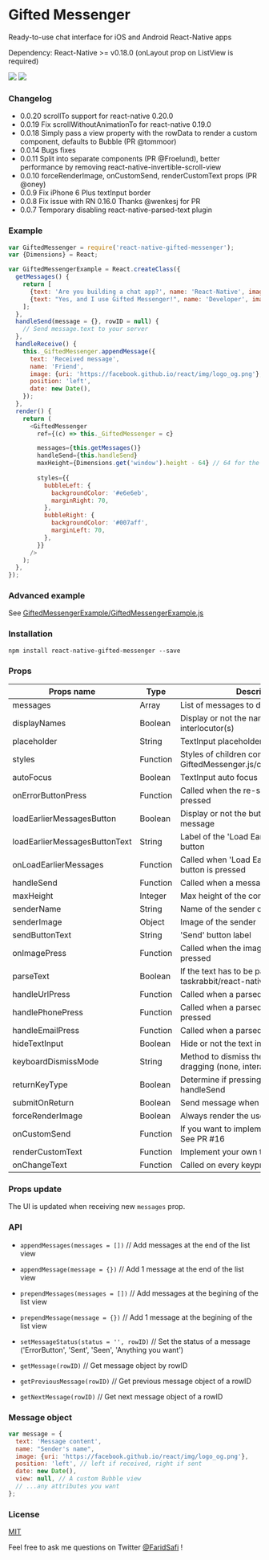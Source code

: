 # Gifted Messenger
Ready-to-use chat interface for iOS and Android React-Native apps

Dependency: React-Native >= v0.18.0 (onLayout prop on ListView is required)


![](https://raw.githubusercontent.com/FaridSafi/react-native-gifted-messenger/master/screenshots/messenger-1.png)
![](https://raw.githubusercontent.com/FaridSafi/react-native-gifted-messenger/master/screenshots/messenger-2.png)


### Changelog
- 0.0.20 scrollTo support for react-native 0.20.0
- 0.0.19 Fix scrollWithoutAnimationTo for react-native 0.19.0
- 0.0.18 Simply pass a view property with the rowData to render a custom component, defaults to Bubble (PR @tommoor)
- 0.0.14 Bugs fixes
- 0.0.11 Split into separate components (PR @Froelund), better performance by removing react-native-invertible-scroll-view
- 0.0.10 forceRenderImage, onCustomSend, renderCustomText props (PR @oney)
- 0.0.9  Fix iPhone 6 Plus textInput border
- 0.0.8  Fix issue with RN 0.16.0 Thanks @wenkesj for PR
- 0.0.7  Temporary disabling react-native-parsed-text plugin

### Example

```js
var GiftedMessenger = require('react-native-gifted-messenger');
var {Dimensions} = React;

var GiftedMessengerExample = React.createClass({
  getMessages() {
    return [
      {text: 'Are you building a chat app?', name: 'React-Native', image: {uri: 'https://facebook.github.io/react/img/logo_og.png'}, position: 'left', date: new Date(2015, 0, 16, 19, 0)},
      {text: "Yes, and I use Gifted Messenger!", name: 'Developer', image: null, position: 'right', date: new Date(2015, 0, 17, 19, 0)},
    ];
  },
  handleSend(message = {}, rowID = null) {
    // Send message.text to your server
  },
  handleReceive() {
    this._GiftedMessenger.appendMessage({
      text: 'Received message', 
      name: 'Friend', 
      image: {uri: 'https://facebook.github.io/react/img/logo_og.png'}, 
      position: 'left', 
      date: new Date(),
    });
  },
  render() {
    return (
      <GiftedMessenger
        ref={(c) => this._GiftedMessenger = c}

        messages={this.getMessages()}
        handleSend={this.handleSend}
        maxHeight={Dimensions.get('window').height - 64} // 64 for the navBar
        
        styles={{
          bubbleLeft: {
            backgroundColor: '#e6e6eb',
            marginRight: 70,
          },
          bubbleRight: {
            backgroundColor: '#007aff',
            marginLeft: 70,
          },
        }}
      />
    );
  },
});
```

### Advanced example

See [GiftedMessengerExample/GiftedMessengerExample.js](https://raw.githubusercontent.com/FaridSafi/react-native-gifted-messenger/master/GiftedMessengerExample/GiftedMessengerExample.js)


### Installation

```npm install react-native-gifted-messenger --save```


### Props


| Props name                    | Type     | Description                                                                | Platform | Default                          |
| ----------------------------- | -------- | -------------------------------------------------------------------------- | -------- | -------------------------------- |
| messages                      | Array    | List of messages to display                                                | Both     | []                               |
| displayNames                  | Boolean  | Display or not the name of the interlocutor(s)                             | Both     | true                             |
| placeholder                   | String   | TextInput placeholder                                                      | Both     | 'Type a message...'              |
| styles                        | Function | Styles of children components - See GiftedMessenger.js/componentWillMount  | Both     | {}                               |
| autoFocus                     | Boolean  | TextInput auto focus                                                       | Both     | true                             |
| onErrorButtonPress            | Function | Called when the re-send button is pressed                                  | Both     | (message, rowID) => {}           |
| loadEarlierMessagesButton     | Boolean  | Display or not the button to load earlier message                          | Both     | false                            |
| loadEarlierMessagesButtonText | String   | Label of the 'Load Earlier Messages' button                                | Both     | 'Load earlier messages'          |
| onLoadEarlierMessages         | Function | Called when 'Load Earlier Message' button is pressed                       | Both     | (oldestMessage, callback) => {}  |
| handleSend                    | Function | Called when a message is Sent                                              | Both     | (message, rowID) => {}           |
| maxHeight                     | Integer  | Max height of the component                                                | Both     | Dimensions.get('window').height  |
| senderName                    | String   | Name of the sender of the messages                                         | Both     | 'Sender'                         |
| senderImage                   | Object   | Image of the sender                                                        | Both     | null                             |
| sendButtonText                | String   | 'Send' button label                                                        | Both     | 'Send'                           |
| onImagePress                  | Function | Called when the image of a message is pressed                              | Both     | (rowData, rowID) => {}           |
| parseText                     | Boolean  | If the text has to be parsed with taskrabbit/react-native-parsed-text      | iOS      | true                             |
| handleUrlPress                | Function | Called when a parsed url is pressed                                        | iOS      | (url) => {}                      |
| handlePhonePress              | Function | Called when a parsed phone number is pressed                               | iOS      | (phone) => {}                    |
| handleEmailPress              | Function | Called when a parsed email is pressed                                      | iOS      | (email) => {}                    |
| hideTextInput                 | Boolean  | Hide or not the text input                                                 | Both     | false                            |
| keyboardDismissMode           | String   | Method to dismiss the keyboard when dragging (none, interactive, on-drag)  | Both     | interactive                      |
| returnKeyType                 | Boolean  | Determine if pressing 'send' will trigger handleSend                       | iOS      | false                            |
| submitOnReturn                | Boolean  | Send message when clicking on submit                                       | Both     | false                            |
| forceRenderImage              | Boolean  | Always render the users images (avatar)                                    | Both     | false                            |
| onCustomSend                  | Function | If you want to implement a progress bar. See PR #16                        | Both     | (message) => {}                  |
| renderCustomText              | Function | Implement your own text rendering                                          | Both     | (rowData, rowID) => {}           |
| onChangeText                  | Function | Called on every keypress in the TextInput                                  | Both     | (text) => {}                     |

### Props update

The UI is updated when receiving new ```messages``` prop.


### API

- ```appendMessages(messages = [])``` // Add messages at the end of the list view

- ```appendMessage(message = {})``` // Add 1 message at the end of the list view

- ```prependMessages(messages = [])``` // Add messages at the begining of the list view

- ```prependMessage(message = {})``` // Add 1 message at the begining of the list view

- ```setMessageStatus(status = '', rowID)``` // Set the status of a message ('ErrorButton', 'Sent', 'Seen', 'Anything you want')

- ```getMessage(rowID)``` // Get message object by rowID

- ```getPreviousMessage(rowID)``` // Get previous message object of a rowID

- ```getNextMessage(rowID)``` // Get next message object of a rowID


### Message object

```js
var message = {
  text: 'Message content', 
  name: "Sender's name", 
  image: {uri: 'https://facebook.github.io/react/img/logo_og.png'}, 
  position: 'left', // left if received, right if sent
  date: new Date(),
  view: null, // A custom Bubble view
  // ...any attributes you want
};
```

### License

[MIT](LICENSE)



Feel free to ask me questions on Twitter [@FaridSafi](https://www.twitter.com/FaridSafi) !
